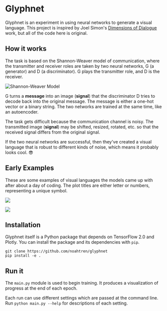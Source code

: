 # Glyphnet

Glyphnet is an experiment in using neural networks to generate a visual language.
This project is inspired by Joel Simon's [Dimensions of Dialogue](https://www.joelsimon.net/dimensions-of-dialogue.html)
work, but all of the code here is original.

## How it works

The task is based on the Shannon-Weaver model of communication, where
the transmitter and receiver roles are taken by two neural networks, G (a generator)
and D (a discriminator). G plays the transmitter role, and D is the receiver.

![Shannon-Weaver Model](https://i.imgur.com/0F8K9jX.png)

G turns a **message** into an image (**signal**) that the discriminator D tries to
decode back into the original message. The message is either a one-hot
vector or a binary string. The two networks are trained at the same time,
like an autoencoder.

The task gets difficult because the
communication channel is noisy. The transmitted image (**signal**) may be shifted, resized,
rotated, etc. so that the received signal differs from the original signal.

If the two neural networks are successful, then they've created a visual language that
is robust to different kinds of noise, which means it probably looks cool. 😎️

## Early Examples

These are some examples of visual languages the models came up with after about 
a day of coding. The plot titles are either letter or numbers, representing a unique
symbol.

![](https://i.imgur.com/NNh58Nx.png)

![](https://i.imgur.com/NkSESQL.png)

## Installation

Glyphnet itself is a Python package that depends on TensorFlow 2.0 and Plotly. You
can install the package and its dependencies with `pip`.

```
git clone https://github.com/noahtren/glyphnet
pip install -e .
```

## Run it

The `main.py` module is used to begin training. 
It produces a visualization of progress at the end of each epoch.

Each run can use different settings which are passed
at the command line. Run `python main.py --help` for descriptions of each setting.
